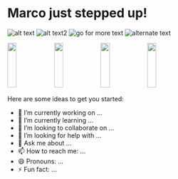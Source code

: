 
# Marco just stepped up! 
![alt text](https://img.shields.io/badge/-hello%20world-green)
![alt text2](https://img.shields.io/badge/-hello%20everybody-purple)
![go for more text](https://img.shields.io/badge/-hello%20world-skyblue)
![alternate text](https://img.shields.io/badge/-hello%20world-orange)
<!-- ![rainy clouds today outside](https://cdn.pixabay.com/photo/2023/06/05/11/21/landscape-8042018_1280.jpg); -->
<img src="https://cdn.pixabay.com/photo/2023/06/05/11/21/landscape-8042018_1280.jpg" width="20%" height="100" />
<img src="https://cdn.pixabay.com/photo/2023/06/05/11/21/landscape-8042018_1280.jpg" width="20%" height="100" />
<img src="https://cdn.pixabay.com/photo/2023/06/05/11/21/landscape-8042018_1280.jpg" width="20%" height="100" />
<img src="https://cdn.pixabay.com/photo/2023/06/05/11/21/landscape-8042018_1280.jpg" width="20%" height="100" />

Here are some ideas to get you started:

- 🔭 I’m currently working on ...
- 🌱 I’m currently learning ...
- 👯 I’m looking to collaborate on ...
- 🤔 I’m looking for help with ...
- 💬 Ask me about ...
- 📫 How to reach me: ...
- 😄 Pronouns: ...
- ⚡ Fun fact: ...

